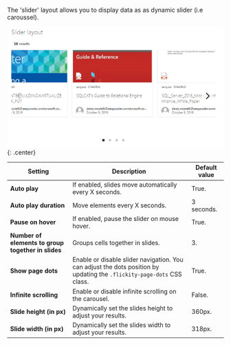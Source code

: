 The 'slider' layout allows you to display data as as dynamic slider (i.e caroussel).

!["Slider layout"](../../../assets/webparts/search-results/layouts/slider_layout.png){: .center} 

| Setting | Description | Default value 
| ------- |---------------- | ---------- 
| **Auto play** | If enabled, slides move automatically every X seconds. | True.
| **Auto play duration** | Move elements every X seconds. | 3 seconds.
| **Pause on hover** | If enabled, pause the slider on mouse hover. | True.
| **Number of elements to group together in slides** | Groups cells together in slides. | 3.
| **Show page dots** | Enable or disable slider navigation. You can adjust the dots position by updating the `.flickity-page-dots` CSS class. | True.
| **Infinite scrolling** | Enable or disable infinite scrolling on the carousel. | False.
| **Slide height (in px)** | Dynamically set the slides height to adjust your results. | 360px.
| **Slide width (in px)** | Dynamically set the slides width to adjust your results. | 318px.